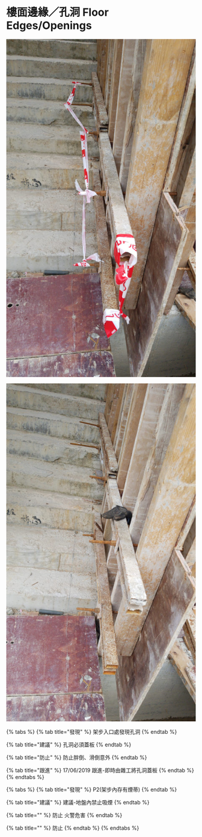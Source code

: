 # 樓面邊緣／孔洞 Floor Edges/Openings

![](../../.gitbook/assets/whatsapp-image-2019-07-08-at-1.52.23-pm.jpeg)

![&#x524D;](../../.gitbook/assets/whatsapp-image-2019-07-08-at-1.48.15-pm.jpeg)

{% tabs %}
{% tab title="發現" %}
架步入口處發現孔洞
{% endtab %}

{% tab title="建議" %}
孔洞必須蓋板
{% endtab %}

{% tab title="防止" %}
防止胖倒、滑倒意外
{% endtab %}

{% tab title="跟進" %}
17/06/2019 跟進-即時由雜工將孔洞蓋板
{% endtab %}
{% endtabs %}

{% tabs %}
{% tab title="發現" %}
P2\(架步內存有煙蒂\)
{% endtab %}

{% tab title="建議" %}
建議-地盤內禁止吸煙
{% endtab %}

{% tab title="" %}
防止 火警危害
{% endtab %}

{% tab title="" %}
防止
{% endtab %}
{% endtabs %}



